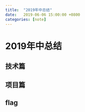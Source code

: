 ```yaml
---
title:  "2019年中总结"
date:   2019-06-06 15:00:00 +0800
categories: [note]
---
```


# 2019年中总结

## 技术篇

## 项目篇

## flag